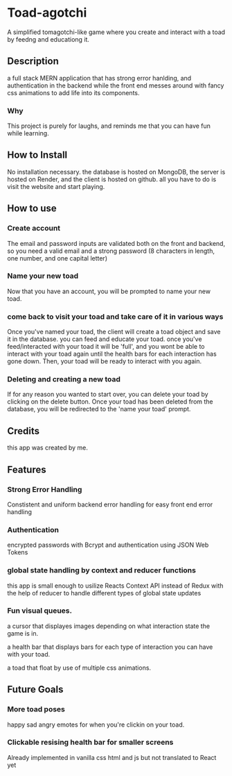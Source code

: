 # Toad-agotchi

A simplified tomagotchi-like game where you create and interact with a toad by feedng and educationg it.

## Description

a full stack MERN application that has strong error hanlding, and authentication in the backend while the front end messes around with fancy css animations to add life into its components.

### Why

This project is purely for laughs, and reminds me that you can have fun while learning.

## How to Install

No installation necessary. the database is hosted on MongoDB, the server is hosted on Render, and the client is hosted on github. all you have to do is visit the website and start playing.

## How to use

### Create account

The email and password inputs are validated both on the front and backend, so
you need a valid email and a strong password (8 characters in length, one number, and one capital letter)

### Name your new toad

Now that you have an account, you will be prompted to name your new toad.

### come back to visit your toad and take care of it in various ways

Once you've named your toad, the client will create a toad object and save it in the database. you can feed and educate your toad. once you've feed/interacted with your toad it will be 'full', and you wont be able to interact with your toad again until the health bars for each interaction has gone down. Then, your toad will be ready to interact with you again.

### Deleting and creating a new toad

If for any reason you wanted to start over, you can delete your toad by clicking on the delete button. Once your toad has been deleted from the database, you will be redirected to the 'name your toad' prompt.

## Credits

this app was created by me.

## Features

### Strong Error Handling

Constistent and uniform backend error handling for easy front end error handling

### Authentication

encrypted passwords with Bcrypt and authentication using JSON Web Tokens

### global state handling by context and reducer functions

this app is small enough to usilize Reacts Context API instead of Redux with the help of reducer to handle different types of global state updates

### Fun visual queues.

a cursor that displayes images depending on what interaction state the game is in.

a health bar that displays bars for each type of interaction you can have with your toad.

a toad that float by use of multiple css animations.

## Future Goals

### More toad poses

happy sad angry emotes for when you're clickin on your toad.

### Clickable resising health bar for smaller screens

Already implemented in vanilla css html and js but not translated to React yet
